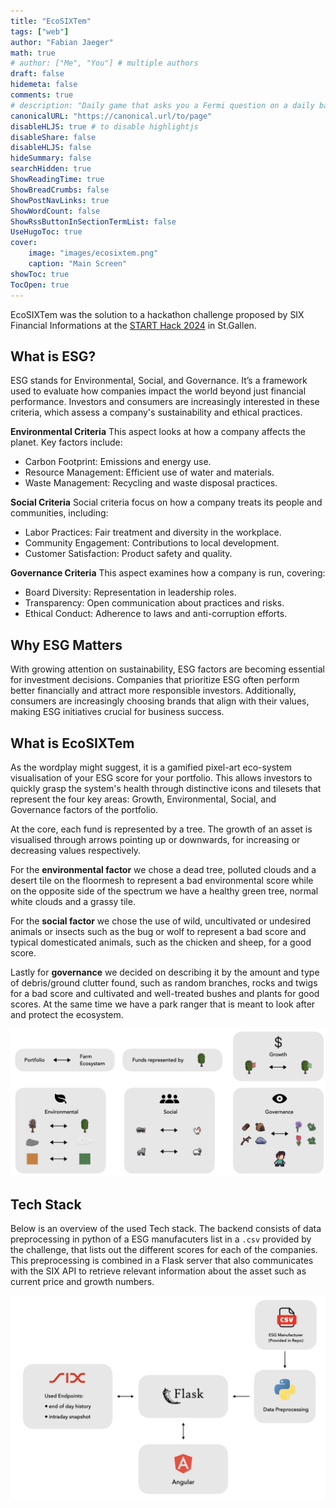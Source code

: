 ```yaml
---
title: "EcoSIXTem"
tags: ["web"]
author: "Fabian Jaeger"
math: true
# author: ["Me", "You"] # multiple authors
draft: false
hidemeta: false
comments: true
# description: "Daily game that asks you a Fermi question on a daily basis."
canonicalURL: "https://canonical.url/to/page"
disableHLJS: true # to disable highlightjs
disableShare: false
disableHLJS: false
hideSummary: false
searchHidden: true
ShowReadingTime: true
ShowBreadCrumbs: false
ShowPostNavLinks: true
ShowWordCount: false
ShowRssButtonInSectionTermList: false
UseHugoToc: true
cover:
    image: "images/ecosixtem.png"
    caption: "Main Screen"
showToc: true
TocOpen: true
---
```


EcoSIXTem was the solution to a hackathon challenge proposed by SIX Financial Informations at the [START Hack 2024](https://www.startglobal.org/start-hack/home) in St.Gallen.

## What is ESG?
ESG stands for Environmental, Social, and Governance. It’s a framework used to evaluate how companies impact the world beyond just financial performance. Investors and consumers are increasingly interested in these criteria, which assess a company's sustainability and ethical practices.

**Environmental Criteria**
This aspect looks at how a company affects the planet. Key factors include:

- Carbon Footprint: Emissions and energy use.
- Resource Management: Efficient use of water and materials.
- Waste Management: Recycling and waste disposal practices.

**Social Criteria**
Social criteria focus on how a company treats its people and communities, including:

- Labor Practices: Fair treatment and diversity in the workplace.
- Community Engagement: Contributions to local development.
- Customer Satisfaction: Product safety and quality.


**Governance Criteria**
This aspect examines how a company is run, covering:

- Board Diversity: Representation in leadership roles.
- Transparency: Open communication about practices and risks.
- Ethical Conduct: Adherence to laws and anti-corruption efforts.


## Why ESG Matters
With growing attention on sustainability, ESG factors are becoming essential for investment decisions. Companies that prioritize ESG often perform better financially and attract more responsible investors. Additionally, consumers are increasingly choosing brands that align with their values, making ESG initiatives crucial for business success.

## What is EcoSIXTem

As the wordplay might suggest, it is a gamified pixel-art eco-system visualisation of your ESG score for your portfolio. This allows investors to quickly grasp the system's health through distinctive icons and tilesets that represent the four key areas: Growth, Environmental, Social, and Governance factors of the portfolio. 

At the core, each fund is represented by a tree. The growth of an asset is visualised through arrows pointing up or downwards, for increasing or decreasing values respectively.

For the **environmental factor** we chose a dead tree, polluted clouds and a desert tile on the floormesh to represent a bad environmental score while on the opposite side of the spectrum we have a healthy green tree, normal white clouds and a grassy tile.

For the **social factor** we chose the use of wild, uncultivated or undesired animals or insects such as the bug or wolf to represent a bad score and typical domesticated animals, such as the chicken and sheep, for a good score.

Lastly for **governance** we decided on describing it by the amount and type of debris/ground clutter found, such as random branches, rocks and twigs for a bad score and cultivated and well-treated bushes and plants for good scores. At the same time we have a park ranger that is meant to look after and protect the ecosystem.


![Overview of ecoSIXtem](images/overview_ecosixtem.png)


## Tech Stack

Below is an overview of the used Tech stack. The backend consists of data preprocessing in python of a ESG manufacuters list in a `.csv` provided by the challenge, that lists out the different scores for each of the companies. This preprocessing is combined in a Flask server that also communicates with the SIX API to retrieve relevant information about the asset such as current price and growth numbers.

![Overview of Tech Stack](images/architecture.png)